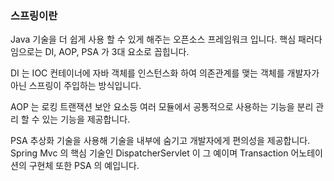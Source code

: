 ### 스프링이란

Java 기술을 더 쉽게 사용 할 수 있게 해주는 오픈소스 프레임워크 입니다.
핵심 패러다임으로는 DI, AOP, PSA 가 3대 요소로 꼽힙니다.

DI 는 IOC 컨테이너에 자바 객체를 인스턴스화 하여 의존관계를 맺는 객체를 개발자가 아닌 스프링이 주입하는 방식입니다.

AOP 는 로킹 트랜잭션 보안 요소등 여러 모듈에서 공통적으로 사용하는 기능을 분리 관리 할 수 있는 기능을 제공합니다.

PSA 추상화 기술을 사용해 기술을 내부에 숨기고 개발자에게 편의성을 제공합니다. Spring Mvc 의 핵심 기술인
DispatcherServlet 이 그 예이며 Transaction 어노테이션의 구현체 또한 PSA 의 예입니다.

